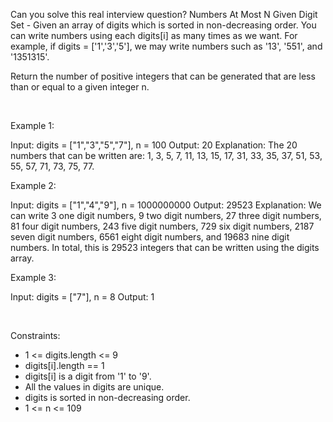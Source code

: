 Can you solve this real interview question? Numbers At Most N Given Digit Set - Given an array of digits which is sorted in non-decreasing order. You can write numbers using each digits[i] as many times as we want. For example, if digits = ['1','3','5'], we may write numbers such as '13', '551', and '1351315'.

Return the number of positive integers that can be generated that are less than or equal to a given integer n.

 

Example 1:


Input: digits = ["1","3","5","7"], n = 100
Output: 20
Explanation: 
The 20 numbers that can be written are:
1, 3, 5, 7, 11, 13, 15, 17, 31, 33, 35, 37, 51, 53, 55, 57, 71, 73, 75, 77.


Example 2:


Input: digits = ["1","4","9"], n = 1000000000
Output: 29523
Explanation: 
We can write 3 one digit numbers, 9 two digit numbers, 27 three digit numbers,
81 four digit numbers, 243 five digit numbers, 729 six digit numbers,
2187 seven digit numbers, 6561 eight digit numbers, and 19683 nine digit numbers.
In total, this is 29523 integers that can be written using the digits array.


Example 3:


Input: digits = ["7"], n = 8
Output: 1


 

Constraints:

 * 1 <= digits.length <= 9
 * digits[i].length == 1
 * digits[i] is a digit from '1' to '9'.
 * All the values in digits are unique.
 * digits is sorted in non-decreasing order.
 * 1 <= n <= 109